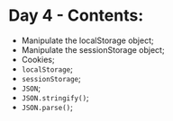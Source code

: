 # Day 4 - Contents: 

* Manipulate the localStorage object;
* Manipulate the sessionStorage object;
* Cookies; 
* `localStorage`; 
* `sessionStorage`; 
* `JSON`; 
* `JSON.stringify()`; 
* `JSON.parse()`; 
